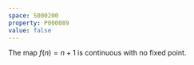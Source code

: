 ```yaml
---
space: S000200
property: P000089
value: false
---
```


The map $f(n) = n + 1$ is continuous with no fixed point.
